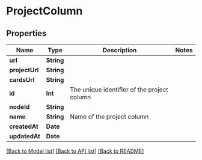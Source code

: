 # ProjectColumn

## Properties
Name | Type | Description | Notes
------------ | ------------- | ------------- | -------------
**url** | **String** |  | 
**projectUrl** | **String** |  | 
**cardsUrl** | **String** |  | 
**id** | **Int** | The unique identifier of the project column | 
**nodeId** | **String** |  | 
**name** | **String** | Name of the project column | 
**createdAt** | **Date** |  | 
**updatedAt** | **Date** |  | 

[[Back to Model list]](../README.md#documentation-for-models) [[Back to API list]](../README.md#documentation-for-api-endpoints) [[Back to README]](../README.md)



